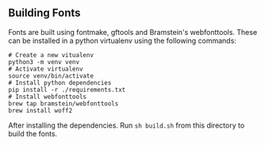 ## Building Fonts
Fonts are built using fontmake, gftools and Bramstein's webfonttools. These can be installed in a python virtualenv using the following commands:

```
# Create a new vitualenv
python3 -m venv venv
# Activate virtualenv
source venv/bin/activate
# Install python dependencies
pip install -r ./requirements.txt
# Install webfonttools
brew tap bramstein/webfonttools
brew install woff2
```

After installing the dependencies. Run `sh build.sh` from this directory to build the fonts.
